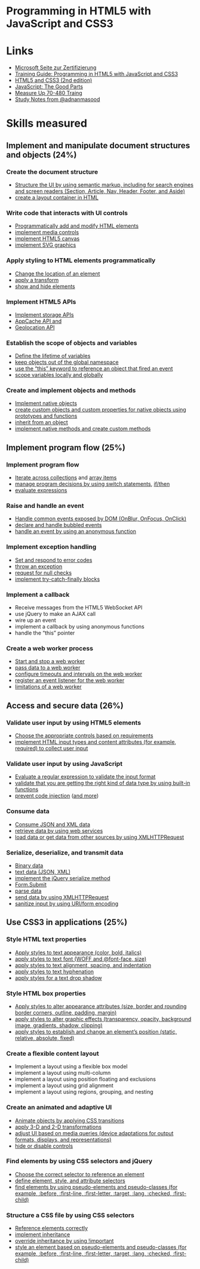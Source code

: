 Programming in HTML5 with JavaScript and CSS3
======

# Links
* [Microsoft Seite zur Zertifizierung](http://www.microsoft.com/learning/en-us/exam-70-480.aspx)
* [Training Guide: Programming in HTML5 with JavaScript and CSS3](http://shop.oreilly.com/product/0790145371133.do)
* [HTML5 and CSS3 (2nd edition)](http://pragprog.com/book/bhh52e/html5-and-css3)
* [JavaScript: The Good Parts](http://shop.oreilly.com/product/9780596517748.do)
* [Measure Up 70-480 Traing](http://www.measureup.com/70-480-Programming-in-HTML5-with-JavaScript-and-CSS3-P4900.aspx)
* [Study Notes from @adnanmasood](http://blog.adnanmasood.com/2012/12/15/study-notes-for-70-480-programming-html5-and-css-3-microsoft-exam/comment-page-1/)

# Skills measured

## Implement and manipulate document structures and objects (24%)

### Create the document structure
* [Structure the UI by using semantic markup, including for search engines and screen readers (Section, Article, Nav, Header, Footer, and Aside)](./HTML5/ui_structure_with_aria.html)
* [create a layout container in HTML](./HTML5/ui_structure_with_aria.html)


### Write code that interacts with UI controls
* [Programmatically add and modify HTML elements](./JavaScript/add_html_elements.html)
* [implement media controls](./HTML5/media_controls.html)
* [implement HTML5 canvas](./HTML5/canvas.html) 
* [implement SVG graphics](./HTML5/svg.html)


### Apply styling to HTML elements programmatically
* [Change the location of an element](./CSS/transform_elements.html)
* [apply a transform](./CSS/transform_elements.html)
* [show and hide elements](./CSS/transform_elements.html)


### Implement HTML5 APIs
* [Implement storage APIs ](./HTML5/storage.html)
* [AppCache API and ](http://www.html5rocks.com/de/tutorials/appcache/beginner/)
* [Geolocation API](geolocation.html)


### Establish the scope of objects and variables
* [Define the lifetime of variables](http://stackoverflow.com/questions/762011/javascript-let-keyword-vs-var-keyword)
* [keep objects out of the global namespace](http://www.jimmycuadra.com/posts/organizing-javascript-with-namespaces-and-function-prototypes)
* [use the “this” keyword to reference an object that fired an event](https://learn.jquery.com/javascript-101/this-keyword/)
* [scope variables locally and globally](http://stackoverflow.com/questions/762011/javascript-let-keyword-vs-var-keyword)


### Create and implement objects and methods
* [Implement native objects](http://msdn.microsoft.com/en-us/library/zbbaddzd(v=vs.94).aspx)
* [create custom objects and custom properties for native objects using prototypes and functions](http://msdn.microsoft.com/en-us/library/hh924508(v=vs.94).aspx)
* [inherit from an object](https://developer.mozilla.org/en-US/docs/Web/JavaScript/Introduction_to_Object-Oriented_JavaScript)
* [implement native methods and create custom methods](https://developer.mozilla.org/en-US/docs/Web/JavaScript/Introduction_to_Object-Oriented_JavaScript)



## Implement  program flow (25%)

### Implement program flow
* [Iterate across collections](http://msdn.microsoft.com/en-us/library/dn479050(v=vs.94).aspx) and [array items](http://msdn.microsoft.com/en-us/library/5kh4af6c(v=vs.94).aspx)
* [manage program decisions by using switch statements](http://msdn.microsoft.com/de-de/library/hzc6t81t(v=vs.94).aspx), [if/then](http://www.tutorialspoint.com/javascript/javascript_ifelse.htm)
* [evaluate expressions](https://developer.mozilla.org/en-US/docs/Web/JavaScript/Reference/Global_Objects/eval)


### Raise and handle an event
* [Handle common events exposed by DOM (OnBlur, OnFocus, OnClick)](./JavaScript/common_events.html)
* [declare and handle bubbled events](http://javascript.info/tutorial/bubbling-and-capturing)
* [handle an event by using an anonymous function](./JavaScript/common_events.html)


### Implement exception handling
* [Set and respond to error codes](http://www.tutorialspoint.com/javascript/javascript_error_handling.htm)
* [throw an exception](http://msdn.microsoft.com/de-de/library/85fscz6h(v=vs.94).aspx)
* [request for null checks](http://stackoverflow.com/questions/801032/why-is-null-an-object-and-whats-the-difference-between-null-and-undefined)
* [implement try-catch-finally blocks](http://msdn.microsoft.com/de-de/library/4yahc5d8(v=vs.94).aspx)


### Implement a callback
* Receive messages from the HTML5 WebSocket API
* use jQuery to make an AJAX call
* wire up an event
* implement a callback by using anonymous functions
* handle the “this” pointer


### Create a web worker process
* [Start and stop a web worker](http://www.html5rocks.com/de/tutorials/workers/basics/)
* [pass data to a web worker](http://www.html5rocks.com/de/tutorials/workers/basics/)
* [configure timeouts and intervals on the web worker](http://www.html5rocks.com/de/tutorials/workers/basics/)
* [register an event listener for the web worker](http://www.html5rocks.com/de/tutorials/workers/basics/)
* [limitations of a web worker](http://www.html5rocks.com/de/tutorials/workers/basics/)




## Access and secure data (26%)

### Validate user input by using HTML5 elements
* [Choose the appropriate controls based on requirements](./HTML5/form.html)
* [implement HTML input types and content attributes (for example, required) to collect user input](./HTML5/form.html)


### Validate user input by using JavaScript
* [Evaluate a regular expression to validate the input format](http://msdn.microsoft.com/en-us/library/h6e2eb7w(v=vs.94).aspx)
* [validate that you are getting the right kind of data type by using built-in functions](http://msdn.microsoft.com/en-us/library/259s7zc1(v=VS.94).aspx)
* [prevent code injection](https://www.owasp.org/index.php/XSS_Filter_Evasion_Cheat_Sheet) ([and more](http://blog.stackoverflow.com/2008/06/safe-html-and-xss/))


### Consume data
* [Consume JSON and XML data](./JavaScript/ajax.html)
* [retrieve data by using web services](./JavaScript/ajax.html)
* [load data or get data from other sources by using XMLHTTPRequest](http://msdn.microsoft.com/en-us/library/ie/ms535874(v=vs.85).aspx)


### Serialize, deserialize, and transmit data
* [Binary data](http://msdn.microsoft.com/en-us/library/ie/hh673569(v=vs.85).aspx#Binary_Object_upload_and_download)
* [text data (JSON, XML)](http://msdn.microsoft.com/en-us/library/ie/hh872882(v=vs.85).aspx)
* [implement the jQuery serialize method](http://api.jquery.com/serialize/)
* [Form.Submit](http://msdn.microsoft.com/en-us/library/ie/ms536771%28v=vs.85%29.aspx)
* [parse data ](http://msdn.microsoft.com/en-us/library/cc836466(v=vs.94).aspx)
* [send data by using XMLHTTPRequest](http://msdn.microsoft.com/en-us/library/ie/ms535874(v=vs.85).aspx)
* [sanitize input by using URI/form encoding](http://msdn.microsoft.com/en-us/library/aeh9cef7%28v=vs.94%29.aspx)


## Use CSS3 in applications (25%)

### Style HTML text properties
* [Apply styles to text appearance (color, bold, italics)](./CSS/textmodifications.html)
* [apply styles to text font (WOFF and @font-face, size)](./CSS/woff.html)
* [apply styles to text alignment, spacing, and indentation](./CSS/textmodifications.html)
* [apply styles to text hyphenation](./CSS/textmodifications.html)
* [apply styles for a text drop shadow](./CSS/shadow.html)


### Style HTML box properties
* [Apply styles to alter appearance attributes (size, border and rounding border corners, outline, padding, margin)](./CSS/boxes.html)
* [apply styles to alter graphic effects (transparency, opacity, background image, gradients, shadow, clipping)](./CSS/shadow.html)
* [apply styles to establish and change an element’s position (static, relative, absolute, fixed)](./CSS/boxes.html)


### Create a flexible content layout
* Implement a layout using a flexible box model
* implement a layout using multi-column
* implement a layout using position floating and exclusions
* implement a layout using grid alignment
* implement a layout using regions, grouping, and nesting


### Create an animated and adaptive UI
* [Animate objects by applying CSS transitions](./CSS/transform_elements.html)
* [apply 3-D and 2-D transformations](http://desandro.github.io/3dtransforms/)
* [adjust UI based on media queries (device adaptations for output formats, displays, and representations)](./HTML5/media_query.html)
* [hide or disable controls](./CSS/transform_elements.html)


### Find elements by using CSS selectors and jQuery
* [Choose the correct selector to reference an element](./CSS/CSS_selectors_in_jQuery.md)
* [define element, style, and attribute selectors](./CSS/CSS_selectors_in_jQuery.md)
* [find elements by using pseudo-elements and pseudo-classes (for example, :before, :first-line, :first-letter, :target, :lang, :checked, :first-child)](./CSS/tablelayout.html)


### Structure a CSS file by using CSS selectors
* [Reference elements correctly](http://www.htmlhelp.com/reference/css/structure.html)
* [implement inheritance](./CSS/inherit.html)
* [override inheritance by using !important](./CSS/inherit.html)
* [style an element based on pseudo-elements and pseudo-classes (for example, :before, :first-line, :first-letter, :target, :lang, :checked, :first-child)](./CSS/tablelayout.html)

